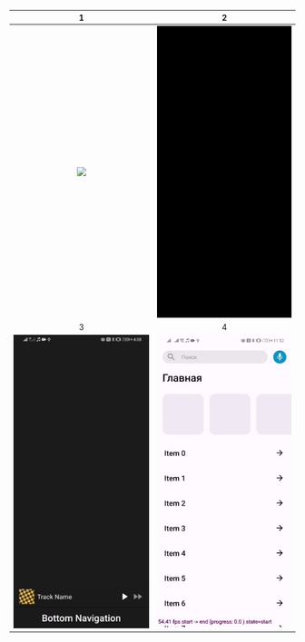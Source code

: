 1 | 2
:-------------:|:-------------:
![](gif/1.gif)|![](gif/2.gif)
3 | 4
![](gif/3.gif)|![](gif/4.gif)

